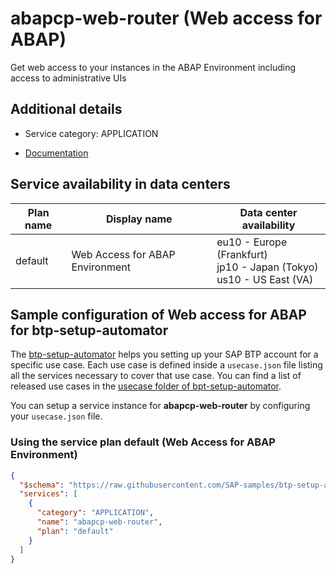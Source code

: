 # abapcp-web-router (Web access for ABAP)

Get web access to your instances in the ABAP Environment including access to administrative UIs 

## Additional details
- Service category: APPLICATION


- [Documentation](https://help.sap.com/viewer/65de2977205c403bbc107264b8eccf4b/Cloud/en-US/98928b0941294c74b946cdcefca9b047.html)

## Service availability in data centers

| Plan name | Display name | Data center availability  |
|------|----------------|---------------------------|
|  default  |  Web Access for ABAP Environment  | eu10 - Europe (Frankfurt)<br> jp10 - Japan (Tokyo)<br> us10 - US East (VA)  |

## Sample configuration of **Web access for ABAP** for btp-setup-automator

The [btp-setup-automator](https://github.com/SAP-samples/btp-setup-automator) helps you setting up your SAP BTP account for a specific use case. Each use case is defined inside a `usecase.json` file listing all the services necessary to cover that use case. You can find a list of released use cases in the [usecase folder of bpt-setup-automator](https://github.com/SAP-samples/btp-setup-automator/tree/main/usecases).

You can setup a service instance for **abapcp-web-router** by configuring your `usecase.json` file.

### Using the service plan **default** (Web Access for ABAP Environment)

```json
{
  "$schema": "https://raw.githubusercontent.com/SAP-samples/btp-setup-automator/main/libs/btpsa-usecase.json",
  "services": [
    {
      "category": "APPLICATION",
      "name": "abapcp-web-router",
      "plan": "default"
    }
  ]
}
```
